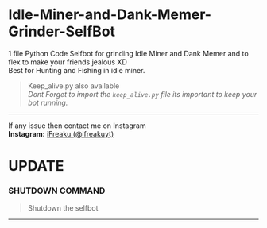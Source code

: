 # Idle-Miner-and-Dank-Memer-Grinder-SelfBot
1 file Python Code Selfbot for grinding Idle Miner and Dank Memer and to flex to make your friends jealous XD<br>
Best for Hunting and Fishing in idle miner.
> Keep_alive.py also available<br>
> *Dont Forget to import the `keep_alive.py` file its important to keep your bot running.*<br>
---
If any issue then contact me on Instagram<br>
**Instagram:** [iFreaku (@ifreakuyt)](https://www.instagram.com/ifreakuyt/)

# UPDATE
### SHUTDOWN COMMAND
> Shutdown the selfbot
---
